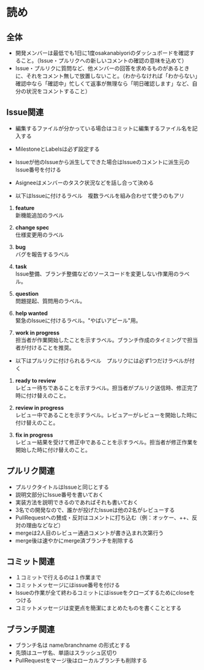 # 読め  
  
## 全体  
* 開発メンバーは最低でも1日に1度osakanabiyoriのダッシュボードを確認すること。（Issue・プルリクへの新しいコメントの確認の意味を込めて）  
* Issue・プルリクに質問など、他メンバーの回答を求めるものがあるときに、それをコメント無しで放置しないこと。（わからなければ「わからない」確認中なら「確認中」忙しくて返事が無理なら「明日確認します」など、自分の状況をコメントすること）  
  
## Issue関連  
* 編集するファイルが分かっている場合はコミットに編集するファイル名を記入する  
* MilestoneとLabelsは必ず設定する  
* Issueが他のIssueから派生してできた場合はIssueのコメントに派生元のIssue番号を付ける  
* Asigneeはメンバーのタスク状況などを話し合って決める 

* 以下はIssueに付けるラベル　複数ラベルを組み合わせて使うのもアリ  

1. **feature**  
新機能追加のラベル

1. **change spec**  
仕様変更用のラベル

1. **bug**  
バグを報告するラベル

1. **task**  
Issue整備、ブランチ整備などのソースコードを変更しない作業用のラベル。

1. **question**  
問題提起、質問用のラベル。

1. **help wanted**  
緊急のIssueに付けるラベル。"やばいアピール"用。

1. **work in progress**    
担当者が作業開始したことを示すラベル。ブランチ作成のタイミングで担当者が付けることを推奨。

* 以下はプルリクに付けられるラベル　プルリクには必ず1つだけラベルが付く

1. **ready to review**  
レビュー待ちであることを示すラベル。担当者がプルリク送信時、修正完了時に付け替えのこと。    

1. **review in progress**  
レビュー中であることを示すラベル。レビュアーがレビューを開始した時に付け替えのこと。

1. **fix in progress**  
レビュー結果を受けて修正中であることを示すラベル。担当者が修正作業を開始した時に付け替えのこと。


## プルリク関連  
* プルリクタイトルはIssueと同じとする    
* 説明文部分にIssue番号を書いておく  
* 実装方法を説明できるのであればそれも書いておく  
* 3名での開発なので、誰かが投げたIssueは他の2名がレビューする  
* PullRequestへの賛成・反対はコメントに打ち込む（例：オッケー、++、反対の理由などなど）  
* mergeは2人目のレビュー通過コメントが書き込まれ次第行う  
* merge後は速やかにmerge済ブランチを削除する    
  
## コミット関連  
* １コミットで行えるのは１作業まで  
* コミットメッセージにはissue番号を付ける  
* Issueの作業が全て終わるコミットにはissueをクローズするためにcloseをつける  
* コミットメッセージは変更点を簡潔にまとめたものを書くこととする  

## ブランチ関連  
* ブランチ名は name/branchname の形式とする  
* 先頭はユーザ名、単語はスラッシュ区切り  
* PullRequestをマージ後はローカルブランチも削除する  
